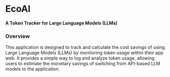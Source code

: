 # EcoAI

**A Token Tracker for Large Language Models (LLMs)**

### Overview

This application is designed to track and calculate the cost savings of using Large Language Models (LLMs) by monitoring token usage within their app web. It provides a simple way to log and analyze token usage, allowing users to estimate the monetary savings of switching from API-based LLM models to the application.
